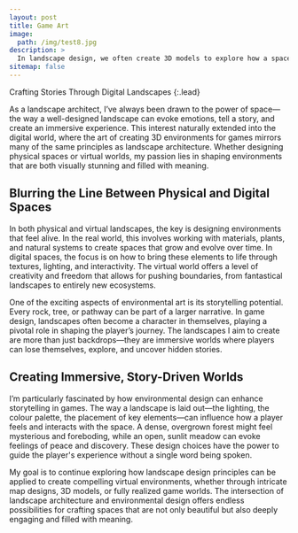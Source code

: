 ```yaml
---
layout: post
title: Game Art
image: 
  path: /img/test8.jpg
description: >
  In landscape design, we often create 3D models to explore how a space will look, feel, and function. These models allow us to visualize the interaction between elements—whether it’s a park, a public square, or a garden. The same tools and principles apply to environmental art in games. The focus shifts slightly—from real-world functionality to enhancing the player’s experience—but the goal remains the same: to craft spaces that are dynamic, engaging, and rich with stories.
sitemap: false
---
```


Crafting Stories Through Digital Landscapes
{:.lead}

As a landscape architect, I’ve always been drawn to the power of space—the way a well-designed landscape can evoke emotions, tell a story, and create an immersive experience. This interest naturally extended into the digital world, where the art of creating 3D environments for games mirrors many of the same principles as landscape architecture. Whether designing physical spaces or virtual worlds, my passion lies in shaping environments that are both visually stunning and filled with meaning.

## Blurring the Line Between Physical and Digital Spaces
In both physical and virtual landscapes, the key is designing environments that feel alive. In the real world, this involves working with materials, plants, and natural systems to create spaces that grow and evolve over time. In digital spaces, the focus is on how to bring these elements to life through textures, lighting, and interactivity. The virtual world offers a level of creativity and freedom that allows for pushing boundaries, from fantastical landscapes to entirely new ecosystems.

One of the exciting aspects of environmental art is its storytelling potential. Every rock, tree, or pathway can be part of a larger narrative. In game design, landscapes often become a character in themselves, playing a pivotal role in shaping the player’s journey. The landscapes I aim to create are more than just backdrops—they are immersive worlds where players can lose themselves, explore, and uncover hidden stories.

## Creating Immersive, Story-Driven Worlds
I’m particularly fascinated by how environmental design can enhance storytelling in games. The way a landscape is laid out—the lighting, the colour palette, the placement of key elements—can influence how a player feels and interacts with the space. A dense, overgrown forest might feel mysterious and foreboding, while an open, sunlit meadow can evoke feelings of peace and discovery. These design choices have the power to guide the player's experience without a single word being spoken.

My goal is to continue exploring how landscape design principles can be applied to create compelling virtual environments, whether through intricate map designs, 3D models, or fully realized game worlds. The intersection of landscape architecture and environmental design offers endless possibilities for crafting spaces that are not only beautiful but also deeply engaging and filled with meaning.
